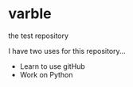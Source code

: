 # varble
the test repository

I have two uses for this repository...

- Learn to use gitHub
- Work on Python 

